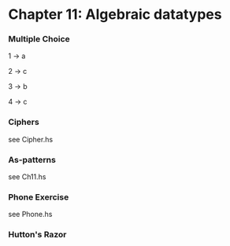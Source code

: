 # Chapter 11: Algebraic datatypes

### Multiple Choice
1 -> a

2 -> c

3 -> b 

4 -> c

### Ciphers
see Cipher.hs

### As-patterns
see Ch11.hs

### Phone Exercise
see Phone.hs

### Hutton's Razor